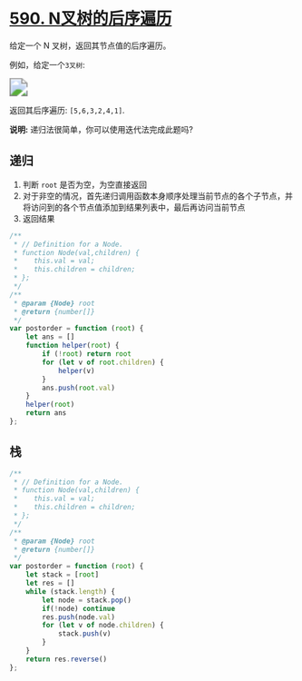 # [590. N叉树的后序遍历](https://leetcode-cn.com/problems/n-ary-tree-postorder-traversal/)

给定一个 N 叉树，返回其节点值的后序遍历。

例如，给定一个` 3叉树 `:

 <img src="https://assets.leetcode-cn.com/aliyun-lc-upload/uploads/2018/10/12/narytreeexample.png" style="zoom:200%;" />



 

返回其后序遍历: `[5,6,3,2,4,1]`.

 

**说明:** 递归法很简单，你可以使用迭代法完成此题吗?



## 递归

1. 判断 `root` 是否为空，为空直接返回
2. 对于非空的情况，首先递归调用函数本身顺序处理当前节点的各个子节点，并将访问到的各个节点值添加到结果列表中，最后再访问当前节点
3. 返回结果

```js
/**
 * // Definition for a Node.
 * function Node(val,children) {
 *    this.val = val;
 *    this.children = children;
 * };
 */
/**
 * @param {Node} root
 * @return {number[]}
 */
var postorder = function (root) {
    let ans = []
    function helper(root) {
        if (!root) return root
        for (let v of root.children) {
            helper(v)
        }
        ans.push(root.val)
    }
    helper(root)
    return ans
};
```

## 栈

```js
/**
 * // Definition for a Node.
 * function Node(val,children) {
 *    this.val = val;
 *    this.children = children;
 * };
 */
/**
 * @param {Node} root
 * @return {number[]}
 */
var postorder = function (root) {
    let stack = [root]
    let res = []
    while (stack.length) {
        let node = stack.pop()
        if(!node) continue
        res.push(node.val)
        for (let v of node.children) {
            stack.push(v)
        }
    }
    return res.reverse()
};
```


